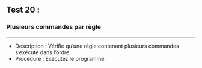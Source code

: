 ## Test 20 :
### Plusieurs commandes par règle

-------
- Description : Vérifie qu’une règle contenant plusieurs commandes s’exécute dans l’ordre.
- Procédure : Exécutez le programme.